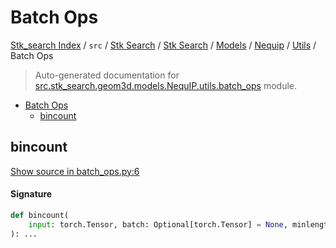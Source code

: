 # Batch Ops

[Stk_search Index](../../../../../../README.md#stk_search-index) / `src` / [Stk Search](../../../../index.md#stk-search) / [Stk Search](../../../../index.md#stk-search) / [Models](../../index.md#models) / [Nequip](../index.md#nequip) / [Utils](./index.md#utils) / Batch Ops

> Auto-generated documentation for [src.stk_search.geom3d.models.NequIP.utils.batch_ops](https://github.com/mohammedazzouzi15/STK_search/blob/main/src/stk_search/geom3d/models/NequIP/utils/batch_ops.py) module.

- [Batch Ops](#batch-ops)
  - [bincount](#bincount)

## bincount

[Show source in batch_ops.py:6](https://github.com/mohammedazzouzi15/STK_search/blob/main/src/stk_search/geom3d/models/NequIP/utils/batch_ops.py#L6)

#### Signature

```python
def bincount(
    input: torch.Tensor, batch: Optional[torch.Tensor] = None, minlength: int = 0
): ...
```